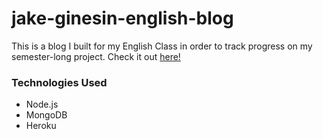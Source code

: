 # jake-ginesin-english-blog

This is a blog I built for my English Class in order to track progress on my semester-long project. Check it out [here!](https://jake-ginesin-english-blog.herokuapp.com/)

### Technologies Used

- Node.js
- MongoDB
- Heroku
